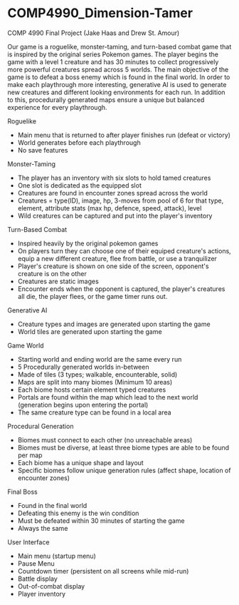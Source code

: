 # COMP4990_Dimension-Tamer
COMP 4990 Final Project (Jake Haas and Drew St. Amour)

Our game is a roguelike, monster-taming, and turn-based combat game that is inspired by the original series Pokemon games. The player begins the game with a level 1 creature and has 30 minutes to collect progressively more powerful creatures spread across 5 worlds. The main objective of the game is to defeat a boss enemy which is found in the final world. In order to make each playthrough more interesting, generative AI is used to generate new creatures and different looking environments for each run. In addition to this, procedurally generated maps ensure a unique but balanced experience for every playthrough.


Roguelike
- Main menu that is returned to after player finishes run (defeat or victory)
- World generates before each playthrough
- No save features

Monster-Taming
- The player has an inventory with six slots to hold tamed creatures
- One slot is dedicated as the equipped slot
- Creatures are found in encounter zones spread across the world
- Creatures = type(ID), image, hp, 3-moves from pool of 6 for that type, element, attribute stats (max hp, defence, speed, attack), level
- Wild creatures can be captured and put into the player's inventory

Turn-Based Combat
- Inspired heavily by the original pokemon games
- On players turn they can choose one of their equiped creature's actions, equip a new different creature, flee from battle, or use a tranquilizer
- Player's creature is shown on one side of the screen, opponent's creature is on the other
- Creatures are static images
- Encounter ends when the opponent is captured, the player's creatures all die, the player flees, or the game timer runs out.

Generative AI
- Creature types and images are generated upon starting the game
- World tiles are generated upon starting the game

Game World
- Starting world and ending world are the same every run
- 5 Procedurally generated worlds in-between
- Made of tiles (3 types; walkable, encounterable, solid)
- Maps are split into many biomes (Minimum 10 areas)
- Each biome hosts certain element typed creatures
- Portals are found within the map which lead to the next world (generation begins upon entering the portal)
- The same creature type can be found in a local area

Procedural Generation
- Biomes must connect to each other (no unreachable areas)
- Biomes must be diverse, at least three biome types are able to be found per map
- Each biome has a unique shape and layout
- Specific biomes follow unique generation rules (affect shape, location of encounter zones)

Final Boss
- Found in the final world
- Defeating this enemy is the win condition
- Must be defeated within 30 minutes of starting the game
- Always the same

User Interface
- Main menu (startup menu)
- Pause Menu
- Countdown timer (persistent on all screens while mid-run)
- Battle display
- Out-of-combat display
- Player inventory
